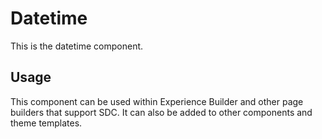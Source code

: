 
# Datetime

This is the datetime component.

## Usage

This component can be used within Experience Builder and other page builders
that support SDC. It can also be added to other components and theme templates.
